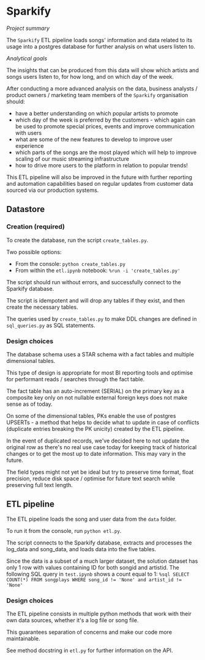 # Sparkify

*Project summary*

The `Sparkify` ETL pipeline loads songs' information and data related to its usage into a postgres database for further analysis on what users listen to.


*Analytical goals*

The insights that can be produced from this data will show which artists and songs users listen to, for how long, and on which day of the week.

After conducting a more advanced analysis on the data, business analysts / product owners / marketing team members of the `Sparkify` organisation should:

* have a better understanding on which popular artists to promote
* which day of the week is preferred by the customers - which again can be used to promote special prices, events and improve communication with users
* what are some of the new features to develop to improve user experience
* which parts of the songs are the most played which will help to improve scaling of our music streaming infrastructure
* how to drive more users to the platform in relation to popular trends!

This ETL pipeline will also be improved in the future with further reporting and automation capabilities based on regular updates from customer data sourced via our production systems.

## Datastore

### Creation (required)

To create the database, run the script `create_tables.py`.

Two possible options:
- From the console: `python create_tables.py`
- From within the `etl.ipynb` notebook: `%run -i 'create_tables.py'`

The script should run without errors, and successfully connect to the Sparkify database.

The script is idempotent and will drop any tables if they exist, and then create the necessary tables. 

The queries used by `create_tables.py` to make DDL changes are defined in `sql_queries.py` as SQL statements.

### Design choices

The database schema uses a STAR schema with a fact tables and multiple dimensional tables. 

This type of design is appropriate for most BI reporting tools and optimise for performant reads / searches through the fact table.

The fact table has an auto-increment (SERIAL) on the primary key as a composite key only on not nullable external foreign keys does not make sense as of today.

On some of the dimensional tables, PKs enable the use of postgres UPSERTs - a method that helps to decide what to update in case of conflicts (duplicate entries breaking the PK unicity) created by the ETL pipeline. 

In the event of duplicated records, we've decided here to not update the original row as there's no real use case today for keeping track of historical changes or to get the most up to date information. This may vary in the future.

The field types might not yet be ideal but try to preserve time format, float precision, reduce disk space / optimise for future text search while preserving full text length.

## ETL pipeline

The ETL pipeline loads the song and user data from the `data` folder.

To run it from the console, run  `python etl.py`.

The script connects to the Sparkify database, extracts and processes the log_data and song_data, and loads data into the five tables.

Since the data is a subset of a much larger dataset, the solution dataset has only 1 row with values containing ID for both songid and artistid. The following SQL query in `test.ipynb` shows a count equal to 1: `%sql SELECT COUNT(*) FROM songplays WHERE song_id != 'None' and artist_id != 'None'`

### Design choices

The ETL pipeline consists in multiple python methods that work with their own data sources, whether it's a log file or song file.

This guarantees separation of concerns and make our code more maintainable.

See method docstring in `etl.py` for further information on the API.